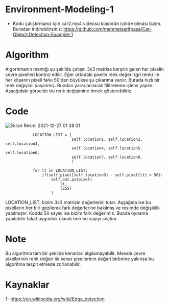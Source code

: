 # Environment-Modeling-1
* Kodu çalıştırmanız için car2.mp4 videosu klasörün içinde olması lazım. Buradan indirebilirsiniz: https://github.com/mehmetserifpasa/Car-Object-Detection-Example-1

# Algorithm
Algoritmanın mantığı şu şekilde çalışır. 3x3 matrise karşılık gelen her pixelin çevre pixelleri kontrol edilir. Eğer 
ortadaki pixelin renk değeri (gri renk) ile her köşenin pixeli farkı 50'den büyükse şu çıkarıma varılır. Burada hızlı bir 
renk değişimi yaşanmış. Bundan yararlanılarak filitreleme işlemi yapılır. Aşşağıdaki görselde bu renk değişimine örnek
gösterebiliriz.

# Code
![Ekran Resmi 2021-12-27 01 38 01](https://user-images.githubusercontent.com/25556230/147421579-5e4bf91a-228e-4f4b-9886-add2ccb17006.png)
```
            LOCATION_LIST = [
                             self.location1, self.location2, self.location3,
                             self.location4, self.location5, self.location6,
                             self.location7, self.location8,
                             ]

            for lt in LOCATION_LIST:
                if(self.pixel[self.location9] - self.pixel[lt] > 50):
                    self.out.putpixel(
                        lt,
                        (255)
                    )
```
LOCATION_LIST, bizim 3x3 matrisin değerlerini tutar. Aşşağıda ise bu pixellerin her biri gezilerek fark değerlerine
bakılmış ve resimde değişiklik yapılmıştır. Kodda 50 sayısı ise bizim fark değerimiz. Bunda oynama yapılabilir fakat
uygunluk olarak ben bu sayıyı seçtim.

# Note
Bu algoritma tam bir şekilde kenarları algılamayabilir. Mesela çevre pixellerinin renk değeri ile kenar pixellerinin değeri
birbirine yakınsa bu algoritma tespit etmede zorlanabilir.

# Kaynaklar
1- https://en.wikipedia.org/wiki/Edge_detection
